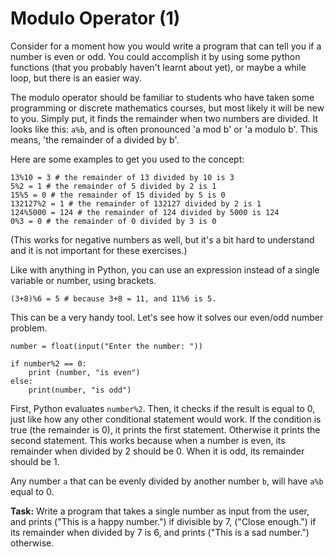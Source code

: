 # Modulo Operator (1)

Consider for a moment how you would write a program that can tell you if a number is even or odd. You could accomplish it by using some python functions (that you probably haven't learnt about yet), or maybe a while loop, but there is an easier way.

The modulo operator should be familiar to students who have taken some programming or discrete mathematics courses, but most likely it will be new to you. Simply put, it finds the remainder when two numbers are divided. It looks like this: `a%b`, and is often pronounced 'a mod b' or 'a modulo b'. This means, 'the remainder of a divided by b'.

Here are some examples to get you used to the concept:

````
13%10 = 3 # the remainder of 13 divided by 10 is 3
5%2 = 1 # the remainder of 5 divided by 2 is 1
15%5 = 0 # the remainder of 15 divided by 5 is 0
132127%2 = 1 # the remainder of 132127 divided by 2 is 1
124%5000 = 124 # the remainder of 124 divided by 5000 is 124
0%3 = 0 # the remainder of 0 divided by 3 is 0
````

(This works for negative numbers as well, but it's a bit hard to understand and it is not important for these exercises.)

Like with anything in Python, you can use an expression instead of a single variable or number, using brackets.

```
(3+8)%6 = 5 # because 3+8 = 11, and 11%6 is 5. 

```

This can be a very handy tool. Let's see how it solves our even/odd number problem.

````
number = float(input("Enter the number: "))

if number%2 == 0:
    print (number, "is even")
else:
    print(number, "is odd")

````
First, Python evaluates `number%2`. Then, it checks if the result is equal to 0, just like how any other conditional statement would work. If the condition is true (the remainder is 0), it prints the first statement. Otherwise it prints the second statement. This works because when a number is even, its remainder when divided by 2 should be 0. When it is odd, its remainder should be 1. 

Any number `a` that can be evenly divided by another number `b`, will have `a%b` equal to 0.

**Task:** Write a program that takes a single number as input from the user, and prints ("This is a happy number.") if divisible by 7, ("Close enough.") if its remainder when divided by 7 is 6, and prints ("This is a sad number.") otherwise.

